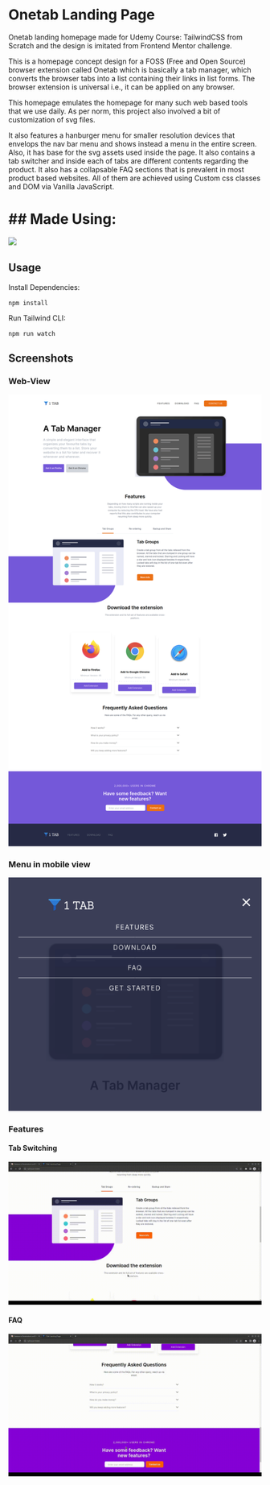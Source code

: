 # Onetab Landing Page
Onetab landing homepage made for Udemy Course: TailwindCSS from Scratch and the design is imitated from Frontend Mentor challenge.

This is a homepage concept design for a FOSS (Free and Open Source) browser extension called Onetab which is basically a tab manager, which converts the browser tabs into a list containing their links in list forms. The browser extension is universal i.e., it can be applied on any browser.

This homepage emulates the homepage for many such web based tools that we use daily. As per norm, this project also involved a bit of customization of svg files.

It also features a hanburger menu for smaller resolution devices that envelops the nav bar menu and shows instead a menu in the entire screen. Also, it has base for the svg assets used inside the page. It also contains a tab switcher and inside each of tabs are different contents regarding the product. It also has a collapsable FAQ sections that is prevalent in most product based websites. All of them are achieved using Custom css classes and DOM via Vanilla JavaScript.

# ## Made Using:
<img src="https://img.shields.io/badge/Tailwind_CSS-38B2AC?style=for-the-badge&logo=tailwind-css&logoColor=white">

## Usage
Install Dependencies:
```
npm install
```
Run Tailwind CLI:
```
npm run watch
```

## Screenshots
### Web-View
<img src="assets/screenshot-web.png">

### Menu in mobile view
<img src="assets/screenshot-mob-menu.png">

### Features
#### Tab Switching
<img src="assets/tab.gif">

#### FAQ
<img src="assets/faq.gif">